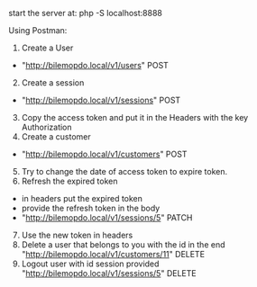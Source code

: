 start the server at:
php -S localhost:8888

Using Postman:
1. Create a User
- "http://bilemopdo.local/v1/users" POST
2. Create a session
- "http://bilemopdo.local/v1/sessions" POST
3. Copy the access token and put it in the Headers with 
the key Authorization
4. Create a customer
- "http://bilemopdo.local/v1/customers" POST
5. Try to change the date of access token to expire token.
6. Refresh the expired token
- in headers put the expired token
- provide the refresh token in the body
- "http://bilemopdo.local/v1/sessions/5" PATCH
7. Use the new token in headers 
8. Delete a user that belongs to you with the id in the end
"http://bilemopdo.local/v1/customers/11" DELETE
9. Logout user with id session provided
"http://bilemopdo.local/v1/sessions/5" DELETE


